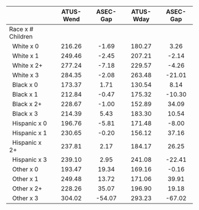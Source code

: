 
|                      |    ATUS-Wend |     ASEC-Gap |    ATUS-Wday |     ASEC-Gap |
| -------------------- | :----------: | :----------: | :----------: | :----------: |
| Race x # Children    |              |              |              |              |
| &nbsp;&nbsp;White x 0 |       216.26 |        -1.69 |       180.27 |         3.26 |
| &nbsp;&nbsp;White x 1 |       249.46 |        -2.45 |       207.21 |        -2.14 |
| &nbsp;&nbsp;White x 2+ |       277.24 |        -7.18 |       229.57 |        -4.26 |
| &nbsp;&nbsp;White x 3 |       284.35 |        -2.08 |       263.48 |       -21.01 |
| &nbsp;&nbsp;Black x 0 |       173.37 |         1.71 |       130.54 |         8.14 |
| &nbsp;&nbsp;Black x 1 |       212.84 |        -0.47 |       175.32 |       -10.30 |
| &nbsp;&nbsp;Black x 2+ |       228.67 |        -1.00 |       152.89 |        34.09 |
| &nbsp;&nbsp;Black x 3 |       214.39 |         5.43 |       183.30 |        10.54 |
| &nbsp;&nbsp;Hispanic x 0 |       196.76 |        -5.81 |       171.48 |        -8.00 |
| &nbsp;&nbsp;Hispanic x 1 |       230.65 |        -0.20 |       156.12 |        37.16 |
| &nbsp;&nbsp;Hispanic x 2+ |       237.81 |         2.17 |       184.17 |        26.25 |
| &nbsp;&nbsp;Hispanic x 3 |       239.10 |         2.95 |       241.08 |       -22.41 |
| &nbsp;&nbsp;Other x 0 |       193.47 |        19.34 |       169.16 |        -0.16 |
| &nbsp;&nbsp;Other x 1 |       249.48 |        13.72 |       171.06 |        39.91 |
| &nbsp;&nbsp;Other x 2+ |       228.26 |        35.07 |       196.90 |        19.18 |
| &nbsp;&nbsp;Other x 3 |       304.02 |       -54.07 |       293.23 |       -67.02 |

